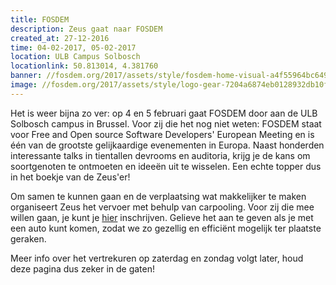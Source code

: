 ```yaml
---
title: FOSDEM
description: Zeus gaat naar FOSDEM
created_at: 27-12-2016
time: 04-02-2017, 05-02-2017
location: ULB Campus Solbosch
locationlink: 50.813014, 4.381760
banner: //fosdem.org/2017/assets/style/fosdem-home-visual-a4f55964bc6492855a435b88874f4a7dddac0ea3c2927e64e0608adc18e24dd2.jpg
image: //fosdem.org/2017/assets/style/logo-gear-7204a6874eb0128932db10ff4030910401ac06f4e907f8b4a40da24ba592b252.png
---
```

Het is weer bijna zo ver: op 4 en 5 februari gaat FOSDEM door aan de ULB Solbosch campus in Brussel. Voor zij die het nog niet weten: FOSDEM staat voor Free and Open source Software Developers' European Meeting en is één van de grootste gelijkaardige evenementen in Europa. Naast honderden interessante talks in tientallen devrooms en auditoria, krijg je de kans om soortgenoten te ontmoeten en ideeën uit te wisselen. Een echte topper dus in het boekje van de Zeus'er!

Om samen te kunnen gaan en de verplaatsing wat makkelijker te maken organiseert Zeus het vervoer met behulp van carpooling. Voor zij die mee willen gaan, je kunt je [hier](https://goo.gl/forms/XMulCMZ1EXxE6uZJ3) inschrijven.  Gelieve het aan te geven als je met een auto kunt komen, zodat we zo gezellig en efficiënt mogelijk ter plaatste geraken.

Meer info over het vertrekuren op zaterdag en zondag volgt later, houd deze pagina dus zeker in de gaten!
